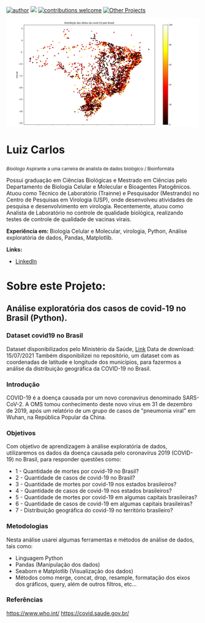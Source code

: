 [![author](https://img.shields.io/badge/author-Luiz_Carlos-red.svg)](https://www.linkedin.com/in/luiz-carlos-vieira-4582797b/) [![](https://img.shields.io/badge/python-3.8+-blue.svg)](https://www.python.org/downloads/release/python) [![contributions welcome](https://img.shields.io/badge/contributions-welcome-brightgreen.svg?style=flat)](https://github.com/ziul-bio/Analise-exploratoria-dados_COVIDBR/issues) [![Other Projects](https://img.shields.io/badge/Others-Projects-brightgreen.svg?style=flat)](https://github.com/ziul-bio?tab=repositories)

<p align="center">
  <img src="banner.png" >
</p>

# Luiz Carlos
<sub>*Bioólogo* Aspirante a uma carreira de analista de dados biológico / Bioinformáta</sub>

Possui graduação em Ciências Biológicas e Mestrado em Ciências pelo Departamento de Biologia Celular e Molecular e Bioagentes Patogênicos.
Atuou como Técnico de Laboratório (Trainne) e Pesquisador (Mestrando) no Centro de Pesquisas em Virologia (USP), onde desenvolveu atividades
de pesquisa e desenvolvimento em virologia.
Recentemente, atuou como Analista de Laboratório no controle de qualidade biológica, realizando testes de controle de qualidade de vacinas virais.

**Experiência em:** Biologia Celular e Molecular, virologia, Python, Análise exploratória de dados, Pandas, Matplotlib.

**Links:**

* [LinkedIn](https://www.linkedin.com/in/luiz-carlos-vieira-4582797b/)


# Sobre este Projeto:

## Análise exploratória dos casos de covid-19 no Brasil (Python).
### Dataset covid19 no Brasil 

Dataset disponibilizados pelo Ministério da Saúde, [Link](https://covid.saude.gov.br/)
Data de download: 15/07/2021
Também disponibilizei no repositório, um dataset com as coordenadas de latitude e longitude dos municípios,
para fazermos a análise da distribuição geográfica da COVID-19 no Brasil.

### Introdução
COVID-19 é a doença causada por um novo coronavírus denominado SARS-CoV-2. A OMS tomou conhecimento deste novo vírus em 31 de dezembro de 2019, após um relatório de um grupo de casos de "pneumonia viral" em Wuhan, na República Popular da China.

### Objetivos
Com objetivo de aprendizagem à análise exploratória de dados, utilizaremos os dados da doença causada pelo coronavírus 2019 (COVID-19) no Brasil, para responder questões como: 

* 1 - Quantidade de mortes por covid-19 no Brasil?
* 2 - Quantidade de casos de covid-19 no Brasil?
* 3 - Quantidade de mortes por covid-19 nos estados brasileiros?
* 4 - Quantidade de casos de covid-19 nos estados brasileiros?
* 5 - Quantidade de mortes por covid-19 em algumas capitais brasileiras?
* 6 - Quantidade de casos de covid-19 em algumas capitais brasileiras?
* 7 - Distribuição geográfica do covid-19 no território brasileiro?

### Metodologias
Nesta análise usarei algumas ferramentas e métodos de análise de dados, tais como:
* Linguagem Python 
* Pandas (Manipulação dos dados)
* Seaborn e Matplotlib (Visualização dos dados)
* Métodos como merge, concat, drop, resample, formatação dos eixos dos gráficos, query, além de outros filtros, etc... 

### Referências
https://www.who.int/
https://covid.saude.gov.br/


